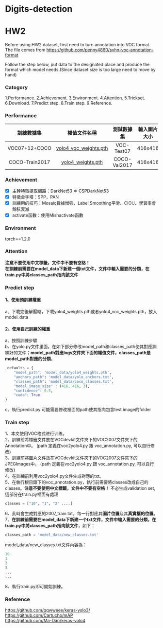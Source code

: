 # Digits-detection

# HW2
Before using HW2 dataset, first need to turn annotation into VOC format. The file comes from https://github.com/penny4860/svhn-voc-annotation-format

Follow the step below, put data to the designated place and produce the format which model needs.(Since dataset size is too large need to  move by hand)

### Catogory
1.Performance.
2.Achievement.
3.Environment.
4.Attention.
5.Trickset.
6.Download.
7.Predict step.
8.Train step.
9.Reference.

### Performance
| 訓練數據集 | 權值文件名稱 | 測試數據集 | 輸入圖片大小 | mAP 0.5:0.95 | mAP 0.5 |
| :-----: | :-----: | :------: | :------: | :------: | :-----: |
| VOC07+12+COCO | [yolo4_voc_weights.pth](https://github.com/bubbliiiing/yolov4-pytorch/releases/download/v1.0/yolo4_voc_weights.pth) | VOC-Test07 | 416x416 | - | 84.5 
| COCO-Train2017 | [yolo4_weights.pth](https://github.com/bubbliiiing/yolov4-pytorch/releases/download/v1.0/yolo4_weights.pth) | COCO-Val2017 | 416x416 | 42.8 | 66.0 

### Achievement
- [x] 主幹特徵提取網路：DarkNet53 => CSPDarkNet53
- [x] 特徵金字塔：SPP，PAN
- [x] 訓練用的技巧：Mosaic數據增強、Label Smoothing平滑、CIOU、學習率會餘弦衰減
- [x] activate函數：使用Mishactivate函數

### Environment
torch==1.2.0

### Attention
**注意不要使用中文標籤，文件中不要有空格！**   
**在訓練前需要在model_data下新建一個txt文件，文件中輸入需要的分類，在train.py中將classes_path指向該文件**

### Predict step
#### 1、使用預訓練權重
a、下載完後解壓縮，下載yolo4_weights.pth或者yolo4_voc_weights.pth，放入model_data

#### 2、使用自己訓練的權重
a、按照訓練步驟  
b、在yolo.py文件里面，在如下部分修改model_path和classes_path使其對應訓練好的文件；**model_path對應logs文件夾下面的權值文件，classes_path是model_path對應的分類**。  
```python
_defaults = {
    "model_path": 'model_data/yolo4_weights.pth',
    "anchors_path": 'model_data/yolo_anchors.txt',
    "classes_path": 'model_data/coco_classes.txt',
    "model_image_size" : (416, 416, 3),
    "confidence": 0.5,
    "cuda": True
}
```
c、執行predict.py
可能需要修改裡面的path使其指向包含test image的folder

### Train step
1、本文使用VOC格式进行训练。  
2、訓練前將標籤文件放在VOCdevkit文件夾下的VOC2007文件夾下的Annotation中。  (path 定義在voc2yolo4.py 跟 voc_annotation.py, 可以自行修改)  
3、訓練前將圖片文件放在VOCdevkit文件夾下的VOC2007文件夾下的JPEGImages中。  (path 定義在voc2yolo4.py 跟 voc_annotation.py, 可以自行修改)  
4、在訓練前利用voc2yolo4.py文件生成對應的txt。  
5、在執行根目錄下的voc_annotation.py，執行前需要將classes改成自己的classes。**注意不要使用中文標籤，文件中不要有空格！**  不必生成validation set, 這部分在train.py裡面有處理 
```python
classes = ["10", "1", "2" ....]
```
6、此時會生成對應的2007_train.txt，每一行對應其**圖片位置**及其**真實框的位置**。  
7、**在訓練前需要在model_data下新建一个txt文件，文件中输入需要的分類，在train.py中將classes_path指向該文件**，如下：   
```python
classes_path = 'model_data/new_classes.txt'    
```
model_data/new_classes.txt文件內容為：   
```python
10
1
2
3
...
...
```
8、執行train.py即可開始訓練。

### Reference
https://github.com/qqwweee/keras-yolo3/  
https://github.com/Cartucho/mAP  
https://github.com/Ma-Dan/keras-yolo4  
